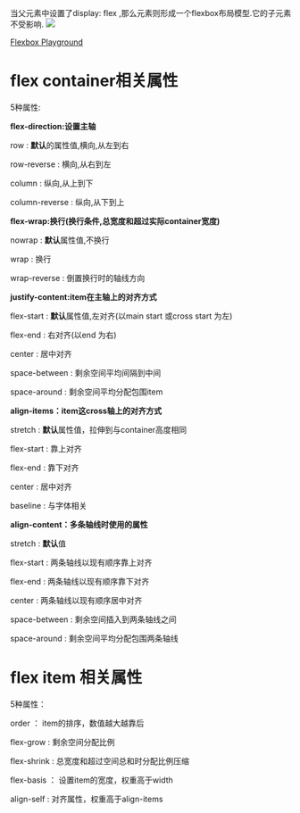 当父元素中设置了display: flex ,那么元素则形成一个flexbox布局模型.它的子元素不受影响.
![](https://i.imgur.com/Y5YFBwm.jpg)

[Flexbox Playground](https://demos.scotch.io/visual-guide-to-css3-flexbox-flexbox-playground/demos/)

# flex container相关属性 #
5种属性:

**flex-direction:设置主轴**

row : **默认**的属性值,横向,从左到右

row-reverse : 横向,从右到左

column : 纵向,从上到下

column-reverse : 纵向,从下到上

**flex-wrap:换行(换行条件,总宽度和超过实际container宽度)**

nowrap : **默认**属性值,不换行

wrap : 换行

wrap-reverse : 倒置换行时的轴线方向

**justify-content:item在主轴上的对齐方式**

flex-start : **默认**属性值,左对齐(以main start 或cross start 为左)

flex-end : 右对齐(以end 为右)

center : 居中对齐

space-between : 剩余空间平均间隔到中间

space-around : 剩余空间平均分配包围item

**align-items：item这cross轴上的对齐方式**

stretch : **默认**属性值，拉伸到与container高度相同

flex-start : 靠上对齐

flex-end : 靠下对齐

center : 居中对齐

baseline : 与字体相关

**align-content：多条轴线时使用的属性**

stretch : **默认**值

flex-start : 两条轴线以现有顺序靠上对齐

flex-end : 两条轴线以现有顺序靠下对齐

center : 两条轴线以现有顺序居中对齐

space-between : 剩余空间插入到两条轴线之间

space-around : 剩余空间平均分配包围两条轴线
# flex item 相关属性 #
5种属性：

order ： item的排序，数值越大越靠后

flex-grow : 剩余空间分配比例

flex-shrink : 总宽度和超过空间总和时分配比例压缩

flex-basis ： 设置item的宽度，权重高于width

align-self : 对齐属性，权重高于align-items
